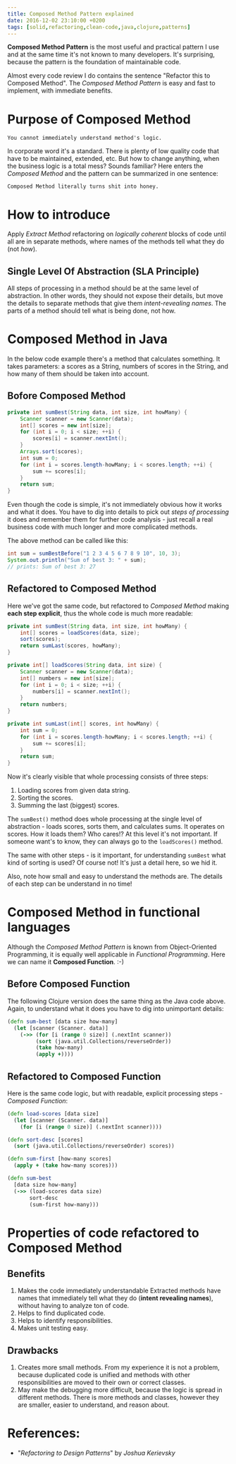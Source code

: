```yaml
---
title: Composed Method Pattern explained
date: 2016-12-02 23:10:00 +0200
tags: [solid,refactoring,clean-code,java,clojure,patterns]
---
```



**Composed Method Pattern** is the most useful and practical pattern I use and
at the same time it's not known to many developers. It's surprising, because the
pattern is the foundation of maintainable code.

<!--more-->

Almost every code review I do contains the sentence "Refactor this to Composed
Method". The *Composed Method Pattern* is easy and fast to implement, with
immediate benefits.


# Purpose of Composed Method

    You cannot immediately understand method's logic.

In corporate word it's a standard. There is plenty of low quality code that
have to be maintained, extended, etc. But how to change anything, when the
business logic is a total mess? Sounds familiar? Here enters the *Composed
Method* and the pattern can be summarized in one sentence:

    Composed Method literally turns shit into honey.


# How to introduce

Apply *Extract Method* refactoring on *logically coherent* blocks of code until
all are in separate methods, where names of the methods tell what they do (not
*how*).


## Single Level Of Abstraction (SLA Principle)

All steps of processing in a method should be at the same level of
abstraction. In other words, they should not expose their details, but move
the details to separate methods that give them *intent-revealing names*. The
parts of a method should tell what is being done, not how.


# Composed Method in Java

In the below code example there's a method that calculates something. It takes
parameters: a scores as a String, numbers of scores in the String, and how many
of them should be taken into account.


## Bofore Composed Method
```java
private int sumBest(String data, int size, int howMany) {
    Scanner scanner = new Scanner(data);
    int[] scores = new int[size];
    for (int i = 0; i < size; ++i) {
        scores[i] = scanner.nextInt();
    }
    Arrays.sort(scores);
    int sum = 0;
    for (int i = scores.length-howMany; i < scores.length; ++i) {
        sum += scores[i];
    }
    return sum;
}
```

Even though the code is simple, it's not immediately obvious how it works and
what it does. You have to dig into details to pick out *steps of processing* it
does and remember them for further code analysis - just recall a real business
code with much longer and more complicated methods.

The above method can be called like this:
```java
int sum = sumBestBefore("1 2 3 4 5 6 7 8 9 10", 10, 3);
System.out.println("Sum of best 3: " + sum);
// prints: Sum of best 3: 27
```


## Refactored to Composed Method

Here we've got the same code, but refactored to *Composed Method* making **each
step explicit**, thus the whole code is much more readable:
```java
private int sumBest(String data, int size, int howMany) {
    int[] scores = loadScores(data, size);
    sort(scores);
    return sumLast(scores, howMany);
}

private int[] loadScores(String data, int size) {
    Scanner scanner = new Scanner(data);
    int[] numbers = new int[size];
    for (int i = 0; i < size; ++i) {
        numbers[i] = scanner.nextInt();
    }
    return numbers;
}

private int sumLast(int[] scores, int howMany) {
    int sum = 0;
    for (int i = scores.length-howMany; i < scores.length; ++i) {
        sum += scores[i];
    }
    return sum;
}
```

Now it's clearly visible that whole processing consists of three steps:

1.  Loading scores from given data string.
2.  Sorting the scores.
3.  Summing the last (biggest) scores.

The `sumBest()` method does whole processing at the single level of abstraction -
loads scores, sorts them, and calculates sums. It operates on scores. How it
loads them? Who cares!? At this level it's not important. If someone want's to
know, they can always go to the `loadScores()` method.

The same with other steps - is it important, for understanding `sumBest` what
kind of sorting is used? Of course not! It's just a detail here, so we hid it.

Also, note how small and easy to understand the methods are. The details of each
step can be understand in no time!


# Composed Method in functional languages

Although the *Composed Method Pattern* is known from Object-Oriented
Programming, it is equally well applicable in *Functional Programming*. Here we
can name it **Composed Function**. :-)


## Before Composed Function

The following Clojure version does the same thing as the Java code above. Again,
to understand what it does you have to dig into unimportant details:
```clojure
(defn sum-best [data size how-many]
  (let [scanner (Scanner. data)]
    (->> (for [i (range 0 size)] (.nextInt scanner))
         (sort (java.util.Collections/reverseOrder))
         (take how-many)
         (apply +))))
```


## Refactored to Composed Function

Here is the same code logic, but with readable, explicit processing steps -
*Composed Function*:
```clojure
(defn load-scores [data size]
  (let [scanner (Scanner. data)]
    (for [i (range 0 size)] (.nextInt scanner))))

(defn sort-desc [scores]
  (sort (java.util.Collections/reverseOrder) scores))

(defn sum-first [how-many scores]
  (apply + (take how-many scores)))

(defn sum-best
  [data size how-many]
  (->> (load-scores data size)
       sort-desc
       (sum-first how-many)))
```


# Properties of code refactored to Composed Method


## Benefits

1.  Makes the code immediately understandable
    Extracted methods have names that immediately tell what they do (**intent
    revealing names**), without having to analyze ton of code.
2.  Helps to find duplicated code.
3.  Helps to identify responsibilities.
4.  Makes unit testing easy.


## Drawbacks

1.  Creates more small methods.
    From my experience it is not a problem, because duplicated code is unified
    and methods with other responsibilities are moved to their own or correct
    classes.
2.  May make the debugging more difficult, because the logic is spread in
    different methods.
    There is more methods and classes, however they are smaller, easier to
    understand, and reason about.


# References:

-   "*Refactoring to Design Patterns*" by *Joshua Kerievsky*
